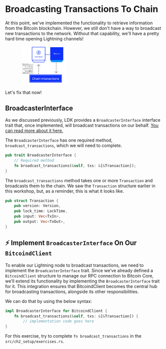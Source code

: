 # Broadcasting Transactions To Chain

At this point, we've implemented the functionality to retrieve information from the Bitcoin blockchain. However, we still don't have a way to broadcast new transactions to the network. Without that capability, we'll have a pretty hard time opening Lightning channels!

<p align="center" style="width: 50%; max-width: 300px;">
  <img src="./tutorial_images/node_setup/broadcaster.png" alt="broadcaster" width="60%" height="auto">
</p>

Let's fix that now!

## BroadcasterInterface
As we discussed previously, LDK provides a `BroadcasterInterface` interface trait that, once implemented, will broadcast transactions on our behalf. [You can read more about it here.](https://docs.rs/lightning/0.0.125/lightning/chain/chaininterface/trait.BroadcasterInterface.html)

The `BroadcasterInterface` has one required method, `broadcast_transactions`, which we will need to complete. 

```rust
pub trait BroadcasterInterface {
    // Required method
    fn broadcast_transactions(&self, txs: &[&Transaction]);
}
```

The `broadcast_transactions` method takes one or more `Transaction` and broadcasts them to the chain. We saw the `Transaction` structure earlier in this workshop, but, as a reminder, this is what it looks like.

```rust
pub struct Transaction {
    pub version: Version,
    pub lock_time: LockTime,
    pub input: Vec<TxIn>,
    pub output: Vec<TxOut>,
}
```

## ⚡️ Implement `BroadcasterInterface` On Our `BitcoindClient`
To enable our Lightning node to broadcast transactions, we need to implement the `BroadcasterInterface` trait. Since we’ve already defined a `BitcoindClient` structure to manage our RPC connection to Bitcoin Core, we’ll extend its functionality by implementing the `BroadcasterInterface` trait for it. This integration ensures that BitcoindClient becomes the central hub for broadcasting transactions, alongside its other responsibilities.

We can do that by using the below syntax:

```rust
impl BroadcasterInterface for BitcoindClient {
    fn broadcast_transactions(&self, txs: &[&Transaction]) {
        // implementation code goes here
}
```

For this exercise, try to complete `fn broadcast_transactions` in the `src/ch2_setup/exercises.rs`. 
